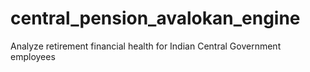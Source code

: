 # central_pension_avalokan_engine
Analyze retirement financial health for Indian Central Government employees
